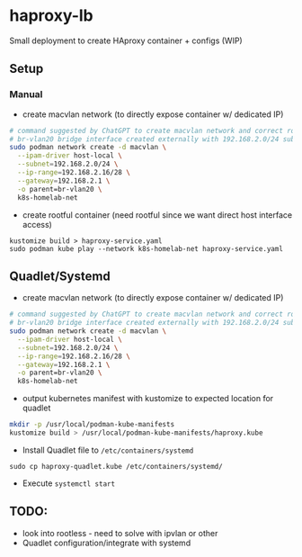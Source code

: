 # haproxy-lb

Small deployment to create HAproxy container + configs (WIP)

## Setup

### Manual
  
- create macvlan network (to directly expose container w/ dedicated IP)
```bash
# command suggested by ChatGPT to create macvlan network and correct routing with limited address range
# br-vlan20 bridge interface created externally with 192.168.2.0/24 subnet
sudo podman network create -d macvlan \
  --ipam-driver host-local \
  --subnet=192.168.2.0/24 \
  --ip-range=192.168.2.16/28 \
  --gateway=192.168.2.1 \
  -o parent=br-vlan20 \
  k8s-homelab-net
```
- create rootful container (need rootful since we want direct host interface access)
```
kustomize build > haproxy-service.yaml
sudo podman kube play --network k8s-homelab-net haproxy-service.yaml
```

## Quadlet/Systemd 
- create macvlan network (to directly expose container w/ dedicated IP)
```bash
# command suggested by ChatGPT to create macvlan network and correct routing with limited address range
# br-vlan20 bridge interface created externally with 192.168.2.0/24 subnet
sudo podman network create -d macvlan \
  --ipam-driver host-local \
  --subnet=192.168.2.0/24 \
  --ip-range=192.168.2.16/28 \
  --gateway=192.168.2.1 \
  -o parent=br-vlan20 \
  k8s-homelab-net
```
- output kubernetes manifest with kustomize to expected location for quadlet
```bash
mkdir -p /usr/local/podman-kube-manifests
kustomize build > /usr/local/podman-kube-manifests/haproxy.kube
```
- Install Quadlet file to `/etc/containers/systemd`
```
sudo cp haproxy-quadlet.kube /etc/containers/systemd/
```
- Execute `systemctl start`

## TODO:

- look into rootless - need to solve with ipvlan or other
- Quadlet configuration/integrate with systemd